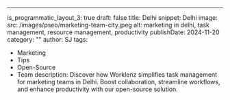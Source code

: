 ---
is_programmatic_layout_3: true
draft: false
title: Delhi
snippet: Delhi
image:
  src: /images/pseo/marketing-team-city.jpeg
  alt: marketing in delhi, task management, resource management, productivity
publishDate: 2024-11-20
category: ""
author: SJ
tags:
  - Marketing
  - Tips
  - Open-Source
  - Team
description: Discover how Worklenz simplifies task management for marketing teams in Delhi. Boost collaboration, streamline workflows, and enhance productivity with our open-source solution.